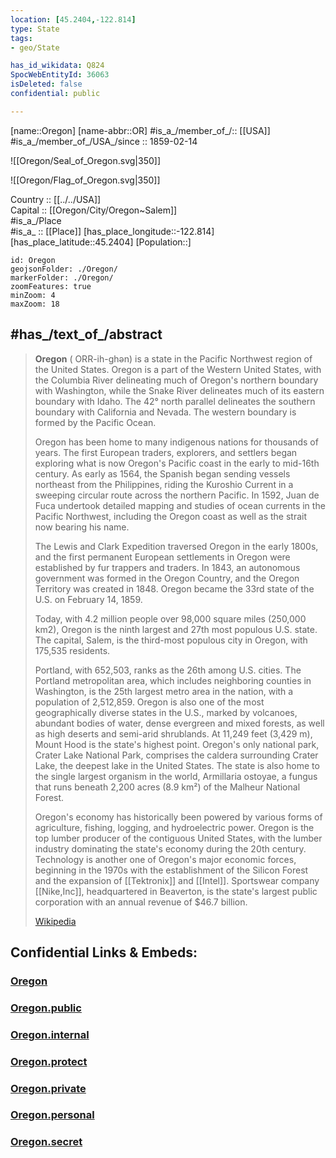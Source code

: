 ```yaml
---
location: [45.2404,-122.814] 
type: State
tags:
- geo/State

has_id_wikidata: Q824 
SpocWebEntityId: 36063
isDeleted: false
confidential: public

---
```

[name::Oregon] 
[name-abbr::OR] 
#is_a_/member_of_/:: [[USA]]
#is_a_/member_of_/USA_/since :: 1859-02-14  


![[Oregon/Seal_of_Oregon.svg|350]] 


![[Oregon/Flag_of_Oregon.svg|350]] 


Country :: [[../../USA]]  
Capital :: [[Oregon/City/Oregon~Salem]]  
#is_a_/Place  
#is_a_ :: [[Place]] 
[has_place_longitude::-122.814] 
[has_place_latitude::45.2404] 
[Population::] 



```leaflet
id: Oregon
geojsonFolder: ./Oregon/
markerFolder: ./Oregon/
zoomFeatures: true 
minZoom: 4 
maxZoom: 18
```


## #has_/text_of_/abstract 


> **Oregon** (  ORR-ih-ghən) is a state in the Pacific Northwest region of the United States. 
> Oregon is a part of the Western United States, with the 
> Columbia River delineating much of Oregon's northern boundary with Washington, 
> while the Snake River delineates much of its eastern boundary with Idaho. 
> The 42° north parallel delineates the southern boundary with California and Nevada. 
> The western boundary is formed by the Pacific Ocean.
>
> Oregon has been home to many indigenous nations for thousands of years. 
> The first European traders, explorers, and settlers 
> began exploring what is now Oregon's Pacific coast in the early to mid-16th century. 
> As early as 1564, the Spanish began sending vessels northeast from the Philippines, 
> riding the Kuroshio Current in a sweeping circular route across the northern Pacific. 
> In 1592, Juan de Fuca undertook detailed mapping and 
> studies of ocean currents in the Pacific Northwest, including the Oregon coast 
> as well as the strait now bearing his name. 
> 
> The Lewis and Clark Expedition traversed Oregon in the early 1800s, 
> and the first permanent European settlements in Oregon were established by fur trappers and traders. 
> In 1843, an autonomous government was formed in the Oregon Country, 
> and the Oregon Territory was created in 1848. 
> Oregon became the 33rd state of the U.S. on February 14, 1859.
>
> Today, with 4.2 million people over 98,000 square miles (250,000 km2), 
> Oregon is the ninth largest and 27th most populous U.S. state. 
> The capital, Salem, is the third-most populous city in Oregon, with 175,535 residents. 
> 
> Portland, with 652,503, ranks as the 26th among U.S. cities. 
> The Portland metropolitan area, which includes neighboring counties in Washington, 
> is the 25th largest metro area in the nation, with a population of 2,512,859. 
> Oregon is also one of the most geographically diverse states in the U.S., 
> marked by volcanoes, abundant bodies of water, dense evergreen and mixed forests, 
> as well as high deserts and semi-arid shrublands. 
> At 11,249 feet (3,429 m), Mount Hood is the state's highest point. 
> Oregon's only national park, Crater Lake National Park, 
> comprises the caldera surrounding Crater Lake, the deepest lake in the United States. 
> The state is also home to the single largest organism in the world, Armillaria ostoyae, 
> a fungus that runs beneath 2,200 acres (8.9 km²) of the Malheur National Forest.
>
> Oregon's economy has historically been powered by various forms of agriculture, 
> fishing, logging, and hydroelectric power. 
> Oregon is the top lumber producer of the contiguous United States, 
> with the lumber industry dominating the state's economy during the 20th century. 
> Technology is another one of Oregon's major economic forces, 
> beginning in the 1970s with the establishment of the Silicon Forest 
> and the expansion of [[Tektronix]] and [[Intel]]. 
> Sportswear company [[Nike,Inc]], headquartered in Beaverton, 
> is the state's largest public corporation with an annual revenue of $46.7 billion.
>
> [Wikipedia](https://en.wikipedia.org/wiki/Oregon)


## Confidential Links & Embeds: 

### [Oregon](/_Standards/Earth/Continent/America~North/USA/USA~Pacific/Oregon.md) 

### [Oregon.public](/_public/Earth/Continent/America~North/USA/USA~Pacific/Oregon.public.md) 

### [Oregon.internal](/_internal/Earth/Continent/America~North/USA/USA~Pacific/Oregon.internal.md) 

### [Oregon.protect](/_protect/Earth/Continent/America~North/USA/USA~Pacific/Oregon.protect.md) 

### [Oregon.private](/_private/Earth/Continent/America~North/USA/USA~Pacific/Oregon.private.md) 

### [Oregon.personal](/_personal/Earth/Continent/America~North/USA/USA~Pacific/Oregon.personal.md) 

### [Oregon.secret](/_secret/Earth/Continent/America~North/USA/USA~Pacific/Oregon.secret.md)

